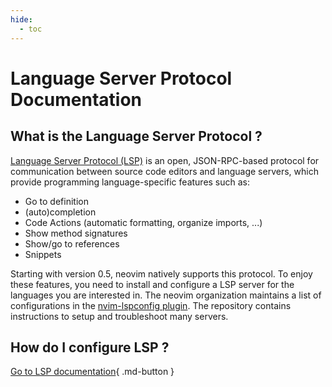 ```yaml
---
hide:
  - toc
---
```


# Language Server Protocol Documentation

## What is the Language Server Protocol ?

[Language Server Protocol (LSP)](https://microsoft.github.io/language-server-protocol/) is an open, JSON-RPC-based protocol for communication between source code editors and language servers, which provide programming language-specific features such as:

* Go to definition
* (auto)completion
* Code Actions (automatic formatting, organize imports, ...)
* Show method signatures
* Show/go to references
* Snippets

Starting with version 0.5, neovim natively supports this protocol.
To enjoy these features, you need to install and configure a LSP server for the
languages you are interested in. The neovim organization maintains a list of
configurations in the [nvim-lspconfig plugin](https://github.com/neovim/nvim-lspconfig).
The repository contains instructions to setup and troubleshoot many servers.

## How do I configure LSP ?

[Go to LSP documentation](/lsp){ .md-button }
